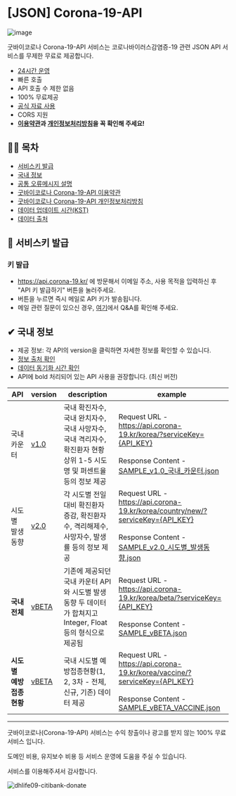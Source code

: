 


# [JSON] Corona-19-API

![image](https://user-images.githubusercontent.com/22024308/108588118-dc1d5600-739a-11eb-9a11-a39739e38ae3.png)

굿바이코로나 Corona-19-API 서비스는 코로나바이러스감염증-19 관련 JSON API 서비스를 무제한 무료로 제공합니다.

- [24시간 운영](https://stats.uptimerobot.com/LvZ47hP5ZM)
- 빠른 호출
- API 호출 수 제한 없음
- 100% 무료제공
- [공식 자료 사용](http://ncov.mohw.go.kr)
- CORS 지원
- **[이용약관](https://github.com/dhlife09/Corona-19-API/blob/master/README.md#-%EA%B5%BF%EB%B0%94%EC%9D%B4%EC%BD%94%EB%A1%9C%EB%82%98-corona-19-api-%EC%9D%B4%EC%9A%A9%EC%95%BD%EA%B4%80)과 [개인정보처리방침](https://github.com/dhlife09/Corona-19-API/blob/master/docs/privacy.md)을 꼭 확인해 주세요!**


## 👨‍💻 목차
- [서비스키 발급](https://github.com/dhlife09/Corona-19-API/blob/master/README.md#-%EC%84%9C%EB%B9%84%EC%8A%A4%ED%82%A4-%EB%B0%9C%EA%B8%89)
- [국내 정보](https://github.com/dhlife09/Corona-19-API/blob/master/README.md#-1-%EA%B5%AD%EB%82%B4-%EC%A0%95%EB%B3%B4)
- [공통 오류메시지 설명](https://github.com/dhlife09/Corona-19-API/blob/master/docs/errorMessage.md)
- [굿바이코로나 Corona-19-API 이용약관](https://github.com/dhlife09/Corona-19-API/blob/master/docs/terms.md)
- [굿바이코로나 Corona-19-API 개인정보처리방침](https://github.com/dhlife09/Corona-19-API/blob/master/docs/privacy.md)
- [데이터 업데이트 시간(KST)](https://github.com/dhlife09/Corona-19-API/blob/master/docs/updateTime.md)
- [데이터 출처](https://github.com/dhlife09/Corona-19-API/blob/master/docs/source.md)
## 🔐 서비스키 발급
### 키 발급
- https://api.corona-19.kr/ 에 방문해서 이메일 주소, 사용 목적을 입력하신 후 "API 키 발급하기" 버튼을 눌러주세요. 
- 버튼을 누르면 즉시 메일로 API 키가 발송됩니다.
- 메일 관련 질문이 있으신 경우, [여기](https://github.com/dhlife09/Corona-19-API/blob/master/docs/QnA_email.md)에서 Q&A를 확인해 주세요.

## ✔ 국내 정보
 - 제공 정보: 각 API의 version을 클릭하면 자세한 정보를 확인할 수 있습니다.
 - [정보 출처 확인](https://github.com/dhlife09/Corona-19-API/blob/master/docs/source.md)
 - [데이터 동기화 시간 확인](https://github.com/dhlife09/Corona-19-API/blob/master/docs/updateTime.md)
 - API에 bold 처리되어 있는 API 사용을 권장합니다. (최신 버전)

|API|version|description|example|
|--|---|---|--|
|국내 카운터|[v1.0](https://github.com/dhlife09/Corona-19-API/blob/master/API_DOC_v1.0_%EA%B5%AD%EB%82%B4_%EC%B9%B4%EC%9A%B4%ED%84%B0.md)|국내 확진자수, 국내 완치자수, 국내 사망자수, 국내 격리자수, 확진환자 현황 상위 1-5 시도명 및 퍼센트율 등의 정보 제공|Request URL - https://api.corona-19.kr/korea/?serviceKey={API_KEY}<br><br>Response Content - [SAMPLE_v1.0_국내_카운터.json](https://github.com/dhlife09/Corona-19-API/blob/master/sample/response/SAMPLE_v1.0_%EA%B5%AD%EB%82%B4_%EC%B9%B4%EC%9A%B4%ED%84%B0.json)|
|시도별 발생동향|[v2.0](https://github.com/dhlife09/Corona-19-API/blob/master/API_DOC_v2.0_%EC%8B%9C%EB%8F%84%EB%B3%84_%EB%B0%9C%EC%83%9D%EB%8F%99%ED%96%A5.md)|각 시도별 전일대비 확진환자 증감, 확진환자수, 격리해제수, 사망자수, 발생률 등의 정보 제공|Request URL - https://api.corona-19.kr/korea/country/new/?serviceKey={API_KEY}<br><br>Response Content - [SAMPLE_v2.0_시도별_발생동향.json](https://github.com/dhlife09/Corona-19-API/blob/master/sample/response/SAMPLE_v2.0_%EC%8B%9C%EB%8F%84%EB%B3%84_%EB%B0%9C%EC%83%9D%EB%8F%99%ED%96%A5.json)|
|**국내 전체**|[vBETA](https://github.com/dhlife09/Corona-19-API/blob/master/API_DOC_vBETA.md)|기존에 제공되던 국내 카운터 API와 시도별 발생동향 두 데이터가 합쳐지고 Integer, Float 등의 형식으로 제공됨|Request URL - https://api.corona-19.kr/korea/beta/?serviceKey={API_KEY}<br><br>Response Content - [SAMPLE_vBETA.json](https://github.com/dhlife09/Corona-19-API/blob/master/sample/response/SAMPLE_vBETA.json)|
|**시도별 예방접종현황**|[vBETA](https://github.com/dhlife09/Corona-19-API/blob/master/API_DOC_vBETA_VACCINE.md)|국내 시도별 예방접종현황(1, 2, 3차 - 전체, 신규, 기존) 데이터 제공|Request URL - https://api.corona-19.kr/korea/vaccine/?serviceKey={API_KEY}<br><br>Response Content - [SAMPLE_vBETA_VACCINE.json](https://github.com/dhlife09/Corona-19-API/blob/master/sample/response/SAMPLE_vBETA_VACCINE.json)|


---

굿바이코로나(Corona-19-API) 서비스는 수익 창출이나 광고를 받지 않는 100% 무료서비스 입니다.

도메인 비용, 유지보수 비용 등 서비스 운영에 도움을 주실 수 있습니다.

서비스를 이용해주셔서 감사합니다.


![dhlife09-citibank-donate](https://user-images.githubusercontent.com/22024308/147379028-48b44526-0b71-41c5-9ee1-3d735fe92d01.jpg)


